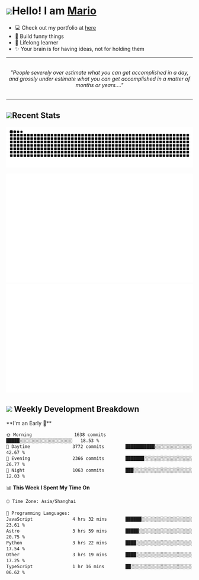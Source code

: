 <h1><a href = "#"><img src="https://media.giphy.com/media/VgCDAzcKvsR6OM0uWg/giphy.gif" width="50"></a><span>Hello! I am <a href="https://github.com/mario1in">Mario</a></span></h1>

- 💻 Check out my portfolio at [here](https://shixiong.name)
- 🔨 Build funny things
- 🚀 Lifelong learner
- ✨ Your brain is for having ideas, not for holding them

<hr/>
<br/>
<div align="center">
<i>"People severely over estimate what you can get accomplished in a day, and grossly under estimate what you can get accomplished in a matter of months or years...." </i>
</div>
<br/>
<hr/>

<h2 align="left">
  <a href="#"><img src="https://emojis.slackmojis.com/emojis/images/1643514389/3643/cool-doge.gif?1643514389" height="30"></a>Recent Stats
</h2>

<picture>
  <source
    media="(prefers-color-scheme: dark)"
    srcset="https://raw.githubusercontent.com/mario1in/mario1in/output/github-contribution-grid-snake-dark.svg"
  />
  <source
    media="(prefers-color-scheme: light)"
    srcset="https://raw.githubusercontent.com/mario1in/mario1in/output/github-contribution-grid-snake.svg"
  />
  <img
    alt="github contribution grid snake animation"
    src="https://raw.githubusercontent.com/mario1in/mario1in/output/github-contribution-grid-snake.svg"
  />
</picture>

![overview](https://raw.githubusercontent.com/mario1in/mario1in/stats-output/generated/overview.svg)
![languages](https://raw.githubusercontent.com/mario1in/mario1in/stats-output/generated/languages.svg)

<h2 align="left">
  <a href="#"><img src="https://emojis.slackmojis.com/emojis/images/1643514062/184/nyancat_big.gif?1643514062" height="30"></a> Weekly Development Breakdown
</h2>
<!--START_SECTION:waka-->
**I'm an Early 🐤** 

```text
🌞 Morning                1638 commits        █████░░░░░░░░░░░░░░░░░░░░   18.53 % 
🌆 Daytime                3772 commits        ███████████░░░░░░░░░░░░░░   42.67 % 
🌃 Evening                2366 commits        ███████░░░░░░░░░░░░░░░░░░   26.77 % 
🌙 Night                  1063 commits        ███░░░░░░░░░░░░░░░░░░░░░░   12.03 % 
```


📊 **This Week I Spent My Time On** 

```text
🕑︎ Time Zone: Asia/Shanghai

💬 Programming Languages: 
JavaScript               4 hrs 32 mins       ██████░░░░░░░░░░░░░░░░░░░   23.61 % 
Astro                    3 hrs 59 mins       █████░░░░░░░░░░░░░░░░░░░░   20.75 % 
Python                   3 hrs 22 mins       ████░░░░░░░░░░░░░░░░░░░░░   17.54 % 
Other                    3 hrs 19 mins       ████░░░░░░░░░░░░░░░░░░░░░   17.25 % 
TypeScript               1 hr 16 mins        ██░░░░░░░░░░░░░░░░░░░░░░░   06.62 % 
```


<!--END_SECTION:waka-->

